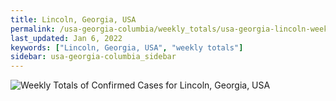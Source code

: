 ```yaml
---
title: Lincoln, Georgia, USA
permalink: /usa-georgia-columbia/weekly_totals/usa-georgia-lincoln-weekly_totals.html
last_updated: Jan 6, 2022
keywords: ["Lincoln, Georgia, USA", "weekly totals"]
sidebar: usa-georgia-columbia_sidebar
---
```


![Weekly Totals of Confirmed Cases for Lincoln, Georgia, USA](/covid_tracker/images/graphs/usa-georgia-lincoln-weekly_totals_graph.png)
